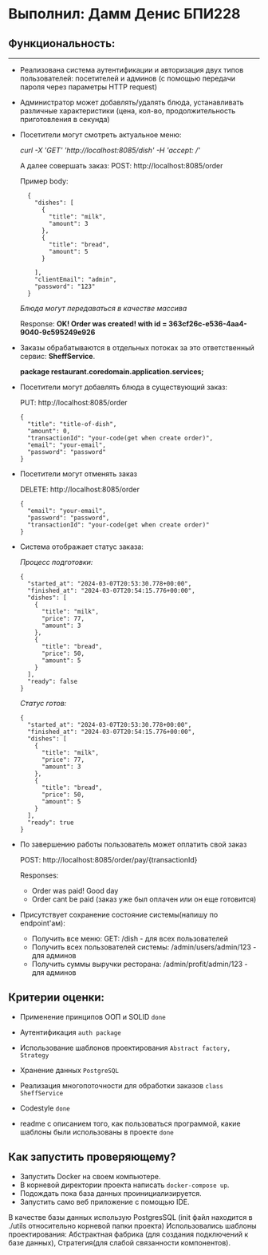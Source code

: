 # Выполнил: Дамм Денис БПИ228

## Функциональность:

---

- Реализована система аутентификации и авторизация двух типов пользователей: посетителей и админов (с помощью передачи пароля через параметры HTTP request)

- Администратор может добавлять/удалять блюда, устанавливать различные характеристики (цена, кол-во, продолжительность приготовления в секунда)

- Посетители могут смотреть актуальное меню:

  *curl -X 'GET' 'http://localhost:8085/dish' -H 'accept: */*'*
    
  А далее совершать заказ: POST: http://localhost:8085/order

  Пример body:

  ```
    {
      "dishes": [
        {
          "title": "milk",
          "amount": 3
        },
        {
          "title": "bread",
          "amount": 5
        }
    
      ],
      "clientEmail": "admin",
      "password": "123"
    }
  ```
  *Блюда могут передаваться в качестве массива*

  Response: **OK! Order was created! with id = 363cf26c-e536-4aa4-9040-9c595249e926**

- Заказы обрабатываются в отдельных потоках за это ответственный сервис: **SheffService**. 

  **package restaurant.coredomain.application.services;**

- Посетители могут добавлять блюда в существующий заказ: 
  
  PUT: http://localhost:8085/order

  ```
  {
    "title": "title-of-dish",
    "amount": 0,
    "transactionId": "your-code(get when create order)",
    "email": "your-email",
    "password": "password"
  }
  ```
  
- Посетители могут отменять заказ

   DELETE: http://localhost:8085/order
   
  ```
  {
    "email": "your-email",
    "password": "password",
    "transactionId": "your-code(get when create order)"
  }
  ```

- Система отображает статус заказа:

  *Процесс подготовки:*

  ```
  {
    "started_at": "2024-03-07T20:53:30.778+00:00",
    "finished_at": "2024-03-07T20:54:15.776+00:00",
    "dishes": [
      {
        "title": "milk",
        "price": 77,
        "amount": 3
      },
      {
        "title": "bread",
        "price": 50,
        "amount": 5
      }
    ],
    "ready": false
  }
  ```

  *Статус готов:*

  ```
  {
    "started_at": "2024-03-07T20:53:30.778+00:00",
    "finished_at": "2024-03-07T20:54:15.776+00:00",
    "dishes": [
      {
        "title": "milk",
        "price": 77,
        "amount": 3
      },
      {
        "title": "bread",
        "price": 50,
        "amount": 5
      }
    ],
    "ready": true
  }
  ```
  
- По завершению работы пользователь может оплатить свой заказ

  POST: http://localhost:8085/order/pay/{transactionId}

  Responses: 
  
  - Order was paid! Good day
  - Order cant be paid (заказ уже был оплачен или он еще готовится)

- Присутствует сохранение состояние системы(напишу по endpoint'ам):

  - Получить все меню: GET: /dish - для всех пользователей
  - Получить всех пользователей системы: /admin/users/admin/123 - для админов
  - Получить суммы выручки ресторана: /admin/profit/admin/123 - для админов

## Критерии оценки:

- Применение принципов ООП и SOLID ```done```

- Аутентификация ```auth package```

- Использование шаблонов проектирования ```Abstract factory, Strategy```

- Хранение данных ```PostgreSQL```

- Реализация многопоточности для обработки заказов ```class SheffService```

- Codestyle ```done```

- readme с описанием того, как пользоваться программой, какие шаблоны были использованы в проекте ```done```


## Как запустить проверяющему?

- Запустить Docker на своем компьютере.
- В корневой директории проекта написать ```docker-compose up```.
- Подождать пока  база данных проинициализируется.
- Запустить само веб приложение с помощью IDE.

В качестве базы данных использую PostgresSQL (init файл находится в ./utils относительно корневой папки проекта)
Использовались шаблоны проектирования: Абстрактная фабрика (для создания подключений к базе данных), Стратегия(для слабой связанности компонентов). 
